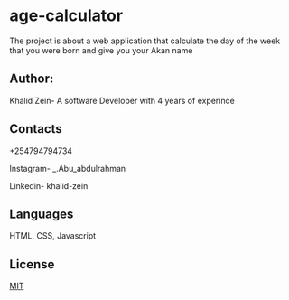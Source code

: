 # age-calculator

The project is about a web application that calculate the day of the week that you were born and give you your Akan name

## Author:

Khalid Zein- A software Developer with 4 years of experince

## Contacts

+254794794734

Instagram- _.Abu_abdulrahman

Linkedin- khalid-zein

## Languages

HTML, CSS, Javascript

## License

[MIT](https://choosealicense.com/licenses/mit/)

